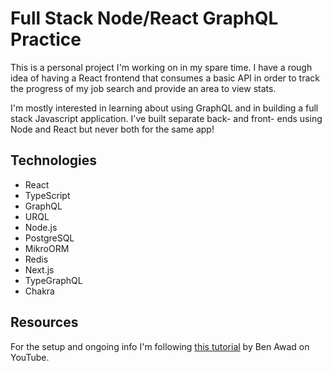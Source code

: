 # Full Stack Node/React GraphQL Practice

This is a personal project I'm working on in my spare time. I have a rough idea of having a
React frontend that consumes a basic API in order to track the progress of my job search 
and provide an area to view stats.

I'm mostly interested in learning about using GraphQL and in building a full stack 
Javascript application. I've built separate back- and front- ends using Node and React
but never both for the same app!

## Technologies

- React
- TypeScript
- GraphQL
- URQL
- Node.js
- PostgreSQL
- MikroORM
- Redis
- Next.js
- TypeGraphQL
- Chakra

## Resources

For the setup and ongoing info I'm following [this tutorial](https://www.youtube.com/watch?v=I6ypD7qv3Z8) by Ben Awad on YouTube.